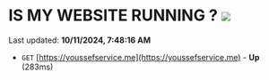 # IS MY WEBSITE RUNNING ? [![](https://img.shields.io/static/v1?label=Sponsor&message=%E2%9D%A4&logo=GitHub&color=%23fe8e86)](https://github.com/sponsors/Youssef-Lehmam)

Last updated: **10/11/2024, 7:48:16 AM**

- `GET` [https://youssefservice.me](https://youssefservice.me) - **Up** (283ms)
